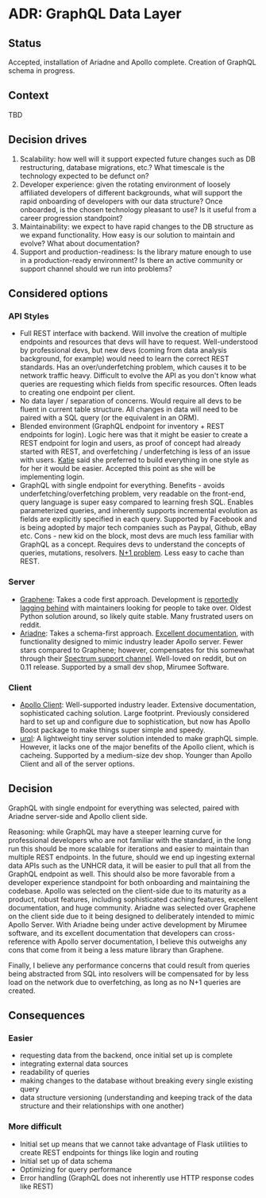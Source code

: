# ADR: GraphQL Data Layer

## Status

Accepted, installation of Ariadne and Apollo complete. Creation of GraphQL schema in progress.

## Context

TBD

## Decision drives

1. Scalability: how well will it support expected future changes such as DB restructuring, database migrations, etc.? What timescale is the technology expected to be defunct on? 
2. Developer experience: given the rotating environment of loosely affiliated developers of different backgrounds, what will support the rapid onboarding of developers with our data structure? Once onboarded, is the chosen technology pleasant to use? Is it useful from a career progression standpoint? 
3. Maintainability: we expect to have rapid changes to the DB structure as we expand functionality. How easy is our solution to maintain and evolve? What about documentation?
4. Support and production-readiness: Is the library mature enough to use in a production-ready environment? Is there an active community or support channel should we run into problems?

## Considered options

### API Styles

- Full REST interface with backend. Will involve the creation of multiple endpoints and resources that devs will have to request. Well-understood by professional devs, but new devs (coming from data analysis background, for example) would need to learn the correct REST standards. Has an over/underfetching problem, which causes it to be network traffic heavy. Difficult to evolve the API as you don't know what queries are requesting which fields from specific resources. Often leads to creating one endpoint per client.
- No data layer / separation of concerns. Would require all devs to be fluent in current table structure. All changes in data will need to be paired with a SQL query (or the equivalent in an ORM). 
- Blended environment (GraphQL endpoint for inventory + REST endpoints for login). Logic here was that it might be easier to create a REST endpoint for login and users, as proof of concept had already started with REST, and overfetching / underfetching is less of an issue with users. [Katie](https://github.com/orgs/boxwise/people/mcgnly) said she preferred to build everything in one style as for her it would be easier. Accepted this point as she will be implementing login. 
- GraphQL with single endpoint for everything. Benefits - avoids underfetching/overfetching problem, very readable on the front-end, query language is super easy compared to learning fresh SQL. Enables parameterized queries, and inherently supports incremental evolution as fields are explicitly specified in each query. Supported by Facebook and is being adopted by major tech companies such as Paypal, Github, eBay etc. Cons - new kid on the block, most devs are much less familiar with GraphQL as a concept. Requires devs to understand the concepts of queries, mutations, resolvers. [N+1 problem](https://engineering.shopify.com/blogs/engineering/solving-the-n-1-problem-for-graphql-through-batching#:~:text=The%20n%2B1%20problem%20means,the%20address%20for%20N%20authors). Less easy to cache than REST.

### Server

- [Graphene](https://github.com/graphql-python/graphene): Takes a code first approach. Development is [reportedly lagging behind](https://www.reddit.com/r/django/comments/egkpd5/graphenedjango_vs_ariadne/) with maintainers looking for people to take over. Oldest Python solution around, so likely quite stable. Many frustrated users on reddit.
- [Ariadne](https://github.com/mirumee/ariadne): Takes a schema-first approach. [Excellent documentation](https://ariadnegraphql.org/docs/intro), with functionality designed to mimic industry leader Apollo server. Fewer stars compared to Graphene; however, compensates for this somewhat through their [Spectrum support channel](https://spectrum.chat/ariadne?tab=posts). Well-loved on reddit, but on 0.11 release. Supported by a small dev shop, Mirumee Software.

### Client
- [Apollo Client](https://www.apollographql.com/docs/react/): Well-supported industry leader. Extensive documentation, sophisticated caching solution. Large footprint. Previously considered hard to set up and configure due to sophistication, but now has Apollo Boost package to make things super simple and speedy.
- [urql](https://github.com/FormidableLabs/urql): A lightweight tiny server solution intended to make graphQL simple. However, it lacks one of the major benefits of the Apollo client, which is cacheing. Supported by a medium-size dev shop. Younger than Apollo Client and all of the server options.


## Decision
GraphQL with single endpoint for everything was selected, paired with Ariadne server-side and Apollo client side. 

Reasoning: while GraphQL may have a steeper learning curve for professional developers who are not familiar with the standard, in the long run this should be more scalable for iterations and easier to maintain than  multiple REST endpoints. In the future, should we end up ingesting external data APIs such as the UNHCR data, it will be easier to pull that all from the GraphQL endpoint as well. This should also be more favorable from a developer experience standpoint for both onboarding and maintaining the codebase. Apollo was selected on the client-side due to its maturity as a product, robust features, including sophisticated caching features, excellent documentation, and huge community. Ariadne was selected over Graphene on the client side due to it being designed to deliberately intended to mimic Apollo Server. With Ariadne being under active development by Mirumee software, and its excellent documentation that developers can cross-reference with Apollo server documentation, I believe this outweighs any cons that come from it being a less mature library than Graphene.

Finally, I believe any performance concerns that could result from queries being abstracted from SQL into resolvers will be compensated for by less load on the network due to overfetching, as long as no N+1 queries are created. 

## Consequences

### Easier
- requesting data from the backend, once initial set up is complete
- integrating external data sources
- readability of queries
- making changes to the database without breaking every single existing query
- data structure versioning (understanding and keeping track of the data structure and their relationships with one another)


### More difficult
- Initial set up means that we cannot take advantage of Flask utilities to create REST endpoints for things like login and routing
- Initial set up of data schema
- Optimizing for query performance
- Error handling (GraphQL does not inherently use HTTP response codes like REST)

